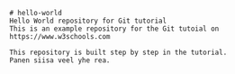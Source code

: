 	# hello-world
	Hello World repository for Git tutorial
	This is an example repository for the Git tutoial on
	https://www.w3schools.com

	This repository is built step by step in the tutorial. 
	Panen siisa veel yhe rea.
